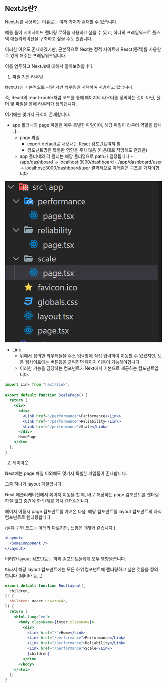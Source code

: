 ## NextJs란?

NextJs를 사용하는 이유로는 여러 가지가 존재할 수 있습니다.

예를 들어 서버사이드 렌더링 로직을 사용하고 싶을 수 있고, 하나의 프레임워크로 풀스택 애플리케이션을 구축하고 싶을 수도 있습니다.

이러한 이유도 존재하겠지만, 근본적으로 Next는 정적 사이트에 React(동적)를 사용할 수 있게 해주는 프레임워크입니다.

이를 염두하고 NextJs에 대해서 알아보려합니다.

1. 파일 기반 라우팅

NextJs는 기본적으로 파일 기반 라우팅을 채택하여 사용하고 있습니다.

즉, React의 react-router처럼 코드를 통해 페이지의 라우터를 정의하는 것이 아닌, 폴더 및 파일을 통해 라우터가 정의됩니다.

여기에는 몇가지 규칙이 존재합니다.

- app 폴더내의 page 파일은 매우 특별한 파일이며, 해당 파일이 라우터 역할을 합니다.
  - page 파일
    - export default로 내보내는 React 컴포넌트여햐 함
    - 컴포넌트명은 특별한 영향을 주지 않음 (마음대로 작명해도 괜찮음)
  - app 폴더내의 각 폴더는 해당 폴더명으로 path가 결정됩니다 - /app/dashboard → localhost:3000/dashboard - /app/dashboard/user → localhost:3000/dashboard/user
    결과적으로 아래같은 구조를 가져야합니다

![rotue](image.png)

- Link
  - 위에서 정의한 라우터들을 주소 입력창에 직접 입력하여 이동할 수 있겠지만, 보통 웹사이트에는 버튼등을 클릭하면 페이지 이동이 가능해야합니다.
  - 이러한 기능을 담당하는 컴포넌트가 Next에서 기본으로 제공하는 <Link> 컴포넌트입니다.

```jsx
import Link from "next/link";

export default function ScalePage() {
  return (
    <div>
      <div>
        <Link href="/performance">Performance</Link>
        <Link href="/performance">Reliability</Link>
        <Link href="/performance">Scale</Link>
      </div>
      HomePage
    </div>
  );
}
```

2. 레이아웃

Next에는 page 파일 이외에도 몇가지 특별한 파일들이 존재합니다.

그중 하나가 layout 파일입니다.

Next 애플리케이션에서 페이지 이동을 할 때, 바로 해당하는 page 컴포넌트를 렌더링하질 않고 중간에 한 단계를 거쳐 렌더링됩니다.

페이지 이동시 page 컴포넌트를 가져온 다음, 해당 컴포넌트를 layout 컴포넌트의 자식 컴포넌트로 렌더링합니다.

(실제 구현 코드는 아래와 다르지만, 느낌은 아래와 같습니다.)

```jsx
<Layout>
  <SomeComponent />
</Layout>
```

이러한 layout 컴포넌트는 하위 컴포넌트들에게 모두 영향을줍니다.

따라서 해당 layout 컴포넌트에는 모든 하위 컴포넌트에 렌더링하고 싶은 것들을 정의합니다 (네비바 등,,,)

```jsx
export default function RootLayout({
  children,
}: {
  children: React.ReactNode,
}) {
  return (
    <html lang="en">
      <body className={inter.className}>
        <div>
          <Link href="/">Home</Link>
          <Link href="/performance">Performance</Link>
          <Link href="/performance">Reliability</Link>
          <Link href="/performance">Scale</Link>
          {children}
        </div>
      </body>
    </html>
  );
}
```
